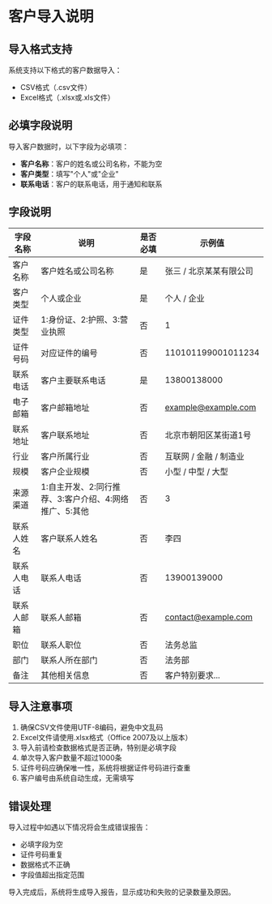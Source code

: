 # 客户导入说明

## 导入格式支持
系统支持以下格式的客户数据导入：
- CSV格式（.csv文件）
- Excel格式（.xlsx或.xls文件）

## 必填字段说明
导入客户数据时，以下字段为必填项：
- **客户名称**：客户的姓名或公司名称，不能为空
- **客户类型**：填写"个人"或"企业"
- **联系电话**：客户的联系电话，用于通知和联系

## 字段说明
| 字段名称 | 说明 | 是否必填 | 示例值 |
| ------ | ---- | ------ | ------ |
| 客户名称 | 客户姓名或公司名称 | 是 | 张三 / 北京某某有限公司 |
| 客户类型 | 个人或企业 | 是 | 个人 / 企业 |
| 证件类型 | 1:身份证、2:护照、3:营业执照 | 否 | 1 |
| 证件号码 | 对应证件的编号 | 否 | 110101199001011234 |
| 联系电话 | 客户主要联系电话 | 是 | 13800138000 |
| 电子邮箱 | 客户邮箱地址 | 否 | example@example.com |
| 联系地址 | 客户联系地址 | 否 | 北京市朝阳区某街道1号 |
| 行业 | 客户所属行业 | 否 | 互联网 / 金融 / 制造业 |
| 规模 | 客户企业规模 | 否 | 小型 / 中型 / 大型 |
| 来源渠道 | 1:自主开发、2:同行推荐、3:客户介绍、4:网络推广、5:其他 | 否 | 3 |
| 联系人姓名 | 客户联系人姓名 | 否 | 李四 |
| 联系人电话 | 联系人电话 | 否 | 13900139000 |
| 联系人邮箱 | 联系人邮箱 | 否 | contact@example.com |
| 职位 | 联系人职位 | 否 | 法务总监 |
| 部门 | 联系人所在部门 | 否 | 法务部 |
| 备注 | 其他相关信息 | 否 | 客户特别要求... |

## 导入注意事项
1. 确保CSV文件使用UTF-8编码，避免中文乱码
2. Excel文件请使用.xlsx格式（Office 2007及以上版本）
3. 导入前请检查数据格式是否正确，特别是必填字段
4. 单次导入客户数量不超过1000条
5. 证件号码应确保唯一性，系统将根据证件号码进行查重
6. 客户编号由系统自动生成，无需填写

## 错误处理
导入过程中如遇以下情况将会生成错误报告：
- 必填字段为空
- 证件号码重复
- 数据格式不正确
- 字段值超出指定范围

导入完成后，系统将生成导入报告，显示成功和失败的记录数量及原因。